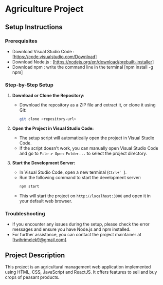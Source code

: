 # Agriculture Project

## Setup Instructions

### Prerequisites
- Download Visual Studio Code : [https://code.visualstudio.com/Download] 
- Download Node.js : [https://nodejs.org/en/download/prebuilt-installer]
- Download npm : write the command line in the terminal [npm install -g npm] 
### Step-by-Step Setup

1. **Download or Clone the Repository:**
   - Download the repository as a ZIP file and extract it, or clone it using Git:
     ```sh
     git clone <repository-url>
     ```

2. **Open the Project in Visual Studio Code:**
   - The setup script will automatically open the project in Visual Studio Code.
   - If the script doesn't work, you can manually open Visual Studio Code and go to `File > Open Folder...` to select the project directory.

3. **Start the Development Server:**
   - In Visual Studio Code, open a new terminal (``Ctrl+` ``).
   - Run the following command to start the development server:
     ```sh
     npm start
     ```
   - This will start the project on `http://localhost:3000` and open it in your default web browser.

### Troubleshooting
- If you encounter any issues during the setup, please check the error messages and ensure you have Node.js and npm installed.
- For further assistance, you can contact the project maintainer at [twihrimelek9@gmail.com].

## Project Description

This project is an agricultural management web application implemented using HTML, CSS, JavaScript and ReactJS. It offers features to sell and buy crops of peasant products.
